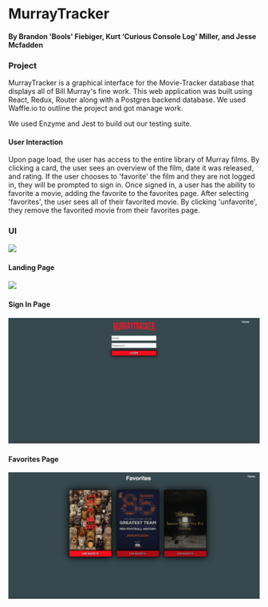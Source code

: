 # MurrayTracker

#### By Brandon 'Bools' Fiebiger, Kurt ‘Curious Console Log' Miller, and Jesse Mcfadden


### Project

MurrayTracker is a graphical interface for the Movie-Tracker database that displays all of Bill Murray's fine work. This web application was built using React, Redux, Router along with a Postgres backend database. We used Waffle.io to outline the project and got manage work.

We used Enzyme and Jest to build out our testing suite. 

#### User Interaction


Upon page load, the user has access to the entire library of Murray films. By clicking a card, the user sees an overview of the film, date it was released, and rating. If the user chooses to 'favorite' the film and they are not logged in, they will be prompted to sign in. Once signed in, a user has the ability to favorite a movie, adding the favorite to the favorites page. After selecting 'favorites', the user sees all of their favorited movie. By clicking 'unfavorite', they remove the favorited movie from their favorites page. 

### UI

<img src="assets/LandingPage.png">

#### Landing Page

<img src="assets/LandingPage.png">

#### Sign In Page
<img src="assets/SignInPage.png">

#### Favorites Page
<img src="assets/FavoritesPage.png">

